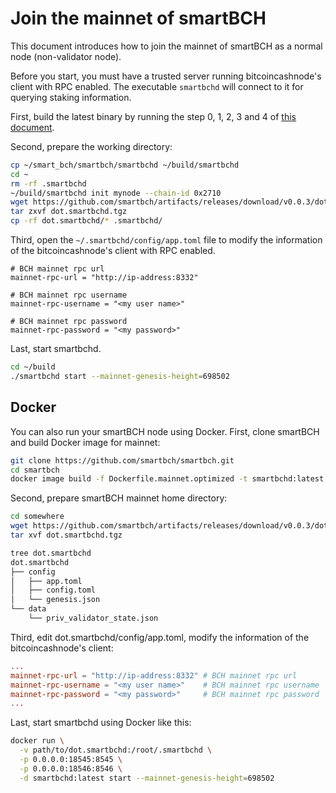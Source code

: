 # Join the mainnet of smartBCH

This document introduces how to join the mainnet of smartBCH as a normal node (non-validator node).

Before you start, you must have a trusted server running bitcoincashnode's client with RPC enabled. The executable `smartbchd` will connect to it for querying staking information.

First, build the latest binary by running the step 0, 1, 2, 3 and 4 of [this document](developers-guide/runsinglenode.md).

Second, prepare the working directory:

```bash
cp ~/smart_bch/smartbch/smartbchd ~/build/smartbchd
cd ~
rm -rf .smartbchd
~/build/smartbchd init mynode --chain-id 0x2710
wget https://github.com/smartbch/artifacts/releases/download/v0.0.3/dot.smartbchd.tgz
tar zxvf dot.smartbchd.tgz
cp -rf dot.smartbchd/* .smartbchd/
```

Third, open the `~/.smartbchd/config/app.toml` file to modify the information of the bitcoincashnode's client with RPC enabled.

```
# BCH mainnet rpc url
mainnet-rpc-url = "http://ip-address:8332"

# BCH mainnet rpc username
mainnet-rpc-username = "<my user name>"

# BCH mainnet rpc password
mainnet-rpc-password = "<my password>"
```

Last, start smartbchd. 

```bash
cd ~/build
./smartbchd start --mainnet-genesis-height=698502
```



## Docker

You can also run your smartBCH node using Docker. First, clone smartBCH and build Docker image for mainnet:

```bash
git clone https://github.com/smartbch/smartbch.git
cd smartbch
docker image build -f Dockerfile.mainnet.optimized -t smartbchd:latest .
```

Second, prepare smartBCH mainnet home directory:

```bash
cd somewhere
wget https://github.com/smartbch/artifacts/releases/download/v0.0.3/dot.smartbchd.tgz
tar xvf dot.smartbchd.tgz

tree dot.smartbchd
dot.smartbchd
├── config
│   ├── app.toml
│   ├── config.toml
│   └── genesis.json
└── data
    └── priv_validator_state.json
```

Third, edit dot.smartbchd/config/app.toml, modify the information of the bitcoincashnode's client:

```toml
...
mainnet-rpc-url = "http://ip-address:8332" # BCH mainnet rpc url
mainnet-rpc-username = "<my user name>"    # BCH mainnet rpc username
mainnet-rpc-password = "<my password>"     # BCH mainnet rpc password
...
```

Last, start smartbchd using Docker like this:

```bash
docker run \
  -v path/to/dot.smartbchd:/root/.smartbchd \
  -p 0.0.0.0:18545:8545 \
  -p 0.0.0.0:18546:8546 \
  -d smartbchd:latest start --mainnet-genesis-height=698502
```

